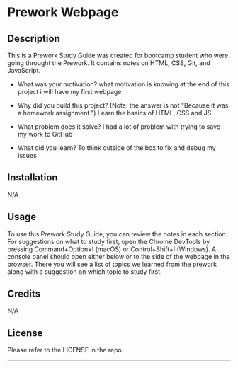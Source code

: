 # Prework Webpage

## Description
This is a Prework Study Guide was created for bootcamp student who were going throught the Prework. It contains notes on HTML, CSS, Git, and JavaScript.

- What was your motivation?
what motivation is knowing at the end of this project i will have my first webpage

- Why did you build this project? (Note: the answer is not "Because it was a homework assignment.")
Learn the basics of HTML, CSS and JS.

- What problem does it solve?
I had a lot of problem with trying to save my work to GitHub

- What did you learn?
To think outside of the box to fix and debug my issues 



## Installation

N/A

## Usage

To use this Prework Study Guide, you can review the notes in each section. For suggestions on what to study first, open the Chrome DevTools by pressing Command+Option+I (macOS) or Control+Shift+I (Windows). A console panel should open either below or to the side of the webpage in the browser. There you will see a list of topics we learned from the prework along with a suggestion on which topic to study first.

## Credits

N/A

## License

Please refer to the LICENSE in the repo.

---


